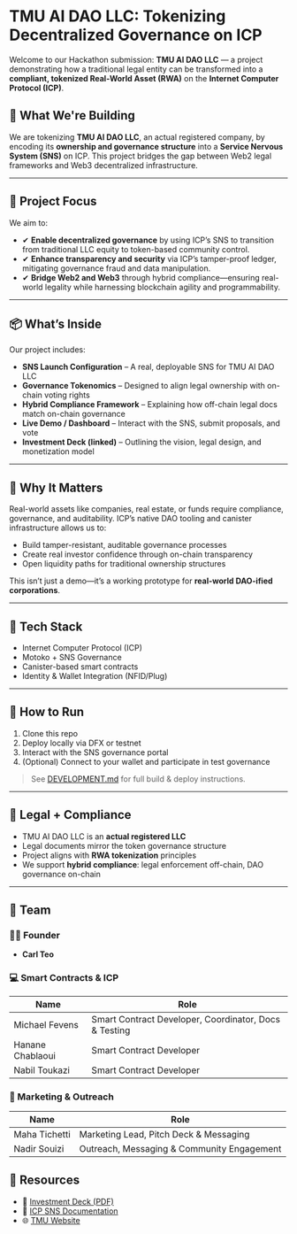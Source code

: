 # TMU AI DAO LLC: Tokenizing Decentralized Governance on ICP

Welcome to our Hackathon submission: **TMU AI DAO LLC** — a project demonstrating how a traditional legal entity can be transformed into a **compliant, tokenized Real-World Asset (RWA)** on the **Internet Computer Protocol (ICP)**.

## 🚀 What We're Building

We are tokenizing **TMU AI DAO LLC**, an actual registered company, by encoding its **ownership and governance structure** into a **Service Nervous System (SNS)** on ICP. This project bridges the gap between Web2 legal frameworks and Web3 decentralized infrastructure.

---

## 🎯 Project Focus

We aim to:

- ✔ **Enable decentralized governance** by using ICP’s SNS to transition from traditional LLC equity to token-based community control.
- ✔ **Enhance transparency and security** via ICP’s tamper-proof ledger, mitigating governance fraud and data manipulation.
- ✔ **Bridge Web2 and Web3** through hybrid compliance—ensuring real-world legality while harnessing blockchain agility and programmability.

---

## 📦 What’s Inside

Our project includes:

- **SNS Launch Configuration** – A real, deployable SNS for TMU AI DAO LLC
- **Governance Tokenomics** – Designed to align legal ownership with on-chain voting rights
- **Hybrid Compliance Framework** – Explaining how off-chain legal docs match on-chain governance
- **Live Demo / Dashboard** – Interact with the SNS, submit proposals, and vote
- **Investment Deck (linked)** – Outlining the vision, legal design, and monetization model

---

## 🌉 Why It Matters

Real-world assets like companies, real estate, or funds require compliance, governance, and auditability. ICP’s native DAO tooling and canister infrastructure allows us to:

- Build tamper-resistant, auditable governance processes
- Create real investor confidence through on-chain transparency
- Open liquidity paths for traditional ownership structures

This isn’t just a demo—it’s a working prototype for **real-world DAO-ified corporations**.

---

## 🧠 Tech Stack

- Internet Computer Protocol (ICP)
- Motoko + SNS Governance
- Canister-based smart contracts
- Identity & Wallet Integration (NFID/Plug)

---

## 🧪 How to Run

1. Clone this repo
2. Deploy locally via DFX or testnet
3. Interact with the SNS governance portal
4. (Optional) Connect to your wallet and participate in test governance

> See [DEVELOPMENT.md](DEVELOPMENT.md) for full build & deploy instructions.

---

## 📄 Legal + Compliance

- TMU AI DAO LLC is an **actual registered LLC**
- Legal documents mirror the token governance structure
- Project aligns with **RWA tokenization** principles
- We support **hybrid compliance**: legal enforcement off-chain, DAO governance on-chain

---

## 👥 Team

### 🧑‍💼 Founder  
- **Carl Teo**

### 💻 Smart Contracts & ICP  
| Name             | Role                                   |
|------------------|----------------------------------------|
| Michael Fevens   | Smart Contract Developer, Coordinator, Docs & Testing |
| Hanane Chablaoui | Smart Contract Developer               |
| Nabil Toukazi    | Smart Contract Developer               |

### 📢 Marketing & Outreach  
| Name           | Role                                     |
|----------------|------------------------------------------|
| Maha Tichetti  | Marketing Lead, Pitch Deck & Messaging   |
| Nadir Souizi   | Outreach, Messaging & Community Engagement |


## 🔗 Resources

- 📜 [Investment Deck (PDF)](./assets/TMU_AI_DAO_PitchDeck.pdf)
- 🧠 [ICP SNS Documentation](https://internetcomputer.org/docs/current/developer-docs/integrations/sns/)
- 🌐 [TMU Website](https://tmu.ai)


